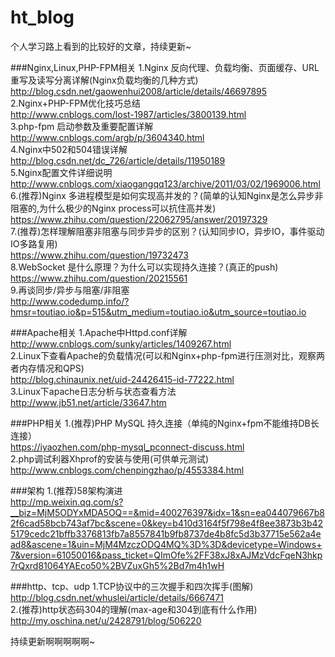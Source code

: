 # ht_blog

个人学习路上看到的比较好的文章，持续更新~


###Nginx,Linux,PHP-FPM相关
1.Nginx 反向代理、负载均衡、页面缓存、URL重写及读写分离详解(Nginx负载均衡的几种方式)<br/> 
http://blog.csdn.net/gaowenhui2008/article/details/46697895 <br/> 
2.Nginx+PHP-FPM优化技巧总结<br/> 
http://www.cnblogs.com/lost-1987/articles/3800139.html <br/> 
3.php-fpm 启动参数及重要配置详解<br/> 
http://www.cnblogs.com/argb/p/3604340.html<br/> 
4.Nginx中502和504错误详解<br/> 
http://blog.csdn.net/dc_726/article/details/11950189<br/> 
5.Nginx配置文件详细说明<br/> 
http://www.cnblogs.com/xiaogangqq123/archive/2011/03/02/1969006.html <br/> 
6.(推荐)Nginx 多进程模型是如何实现高并发的？(简单的认知Nginx是怎么异步非阻塞的,为什么极少的Nginx process可以抗住高并发)<br/>
https://www.zhihu.com/question/22062795/answer/20197329  <br/> 
7.(推荐)怎样理解阻塞非阻塞与同步异步的区别？(认知同步IO，异步IO，事件驱动IO多路复用)<br/>
https://www.zhihu.com/question/19732473  <br/> 
8.WebSocket 是什么原理？为什么可以实现持久连接？(真正的push)<br/>
https://www.zhihu.com/question/20215561 <br/> 
9.再谈同步/异步与阻塞/非阻塞 <br/>
http://www.codedump.info/?hmsr=toutiao.io&p=515&utm_medium=toutiao.io&utm_source=toutiao.io  <br/> 

###Apache相关
1.Apache中Httpd.conf详解<br/> 
http://www.cnblogs.com/sunky/articles/1409267.html    <br/> 
2.Linux下查看Apache的负载情况(可以和Nginx+php-fpm进行压测对比，观察两者内存情况和QPS) <br/> 
http://blog.chinaunix.net/uid-24426415-id-77222.html   <br/> 
3.Linux下apache日志分析与状态查看方法<br/> 
http://www.jb51.net/article/33647.htm    <br/> 

###PHP相关
1.(推荐)PHP MySQL 持久连接（单纯的Nginx+fpm不能维持DB长连接）<br/>
https://iyaozhen.com/php-mysql_pconnect-discuss.html<br/> 
2.php调试利器Xhprof的安装与使用(可供单元测试)<br/>
http://www.cnblogs.com/chenpingzhao/p/4553384.html   <br/> 

###架构
1.(推荐)58架构演进<br/>
http://mp.weixin.qq.com/s?__biz=MjM5ODYxMDA5OQ==&mid=400276397&idx=1&sn=ea044079667b82f6cad58bcb743af7bc&scene=0&key=b410d3164f5f798e4f8ee3873b3b425179cedc21bffb3376813fb7a8557841b9fb8737de4b8fc5d3b37715e562a4ead8&ascene=1&uin=MjM4MzczODQ4MQ%3D%3D&devicetype=Windows+7&version=61050016&pass_ticket=QImOfe%2FF38xJ8xAJMzVdcFqeN3hkp7rQxrd81064YAEco50%2BVZuxGh5%2Bd7m4h1wH <br/> 

###http、tcp、udp
1.TCP协议中的三次握手和四次挥手(图解)<br/>
http://blog.csdn.net/whuslei/article/details/6667471 <br/> 
2.(推荐)http状态码304的理解(max-age和304到底有什么作用) <br/> 
http://my.oschina.net/u/2428791/blog/506220 <br/> 




持续更新啊啊啊啊啊~
